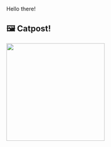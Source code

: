 Hello there!



## 🖼️ Catpost!

<sub>
    <img src="https://cdn2.thecatapi.com/images/b3s.jpg" height="256">
</sub>

